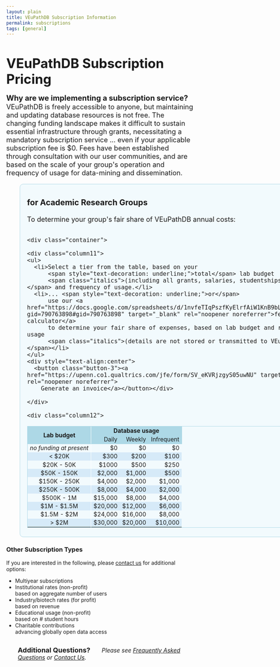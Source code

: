```yaml
---
layout: plain
title: VEuPathDB Subscription Information
permalink: subscriptions
tags: [general]
---
```

<style>
  h1 {
    font-size: 2.5em;
    margin-bottom:0;
    padding-bottom:0;
    padding-top:0;
  }

  div.static-content {
    font-size:130%;
 
    h2 {
      font-size: 1.5em;
      font-weight:400;
      padding-bottom:0.5em;
    }
    h3 {
      padding-top:0.25em;
    }

    div.container {
      display: flex;
    }
    @media only screen and (max-width: 50em) {
      div.container {
        flex-wrap:wrap;
      }
      div.column1 {
        margin-bottom: 1em;
      }
    }

    div.column1 {
      flex: 0 0 60%; 
      border-radius: .5em;
      border: 1px solid lightblue;
      background: #e6f7fd78;
      padding: 0 1em 0.5em;
      margin-left: 2em;
      min-width: 42em;
      p {margin:0;}
    }
    div.column2 {
      position:relative;
      flex: 0 0 auto;
      border-radius: .5em;
      border: 1px solid #dbb667a6;
      background: #fdf9e696;
      padding: 0 1em 0;
      margin-left: 2em;
      max-width: 20em;
      p {margin:0;}
    }
   
    div.column11 {
      flex: 0 0 45%;
    }
    div.column12 {
      flex: 0 0 auto;
      margin-left: 1em;
      p {
        font-size: 85%;
        font-weight: bold;
        background: lightblue;
        text-align: right;
        position: relative;
        right: 6em;
      }
    }

    ul {
      list-style-type: square;
    }
    .column11 ul {
      padding-left: 0;
      margin-top: 0;
    }
    .column11 li {
      padding-top: 1.5em;
      padding-bottom: 0.5em;
    }
    .column2 li {
      padding-top: 0.4em;
      padding-bottom: 0.5em;
    }

    table {
      font-size: 85%;
      border: 1px solid lightblue;
    }
    td {
      text-align: right;
      padding: 0.10em 0.4em;
    }
    thead td {
      font-weight: bold;
      border: 1px solid lightblue;
      background: lightblue;
    }
    tbody tr.alt td {
      background: #d6eaf8;
    }
    td.center {
      text-align: center;
      vertical-align: middle;
    }
    td.sidewhite {
      border-right: 1px solid white;
    }

    .button-3 {
      font-size: 130%;
      background-color: green;
      border: 0.15em solid green;
      border-radius: 8px;
      box-shadow: rgba(27, 31, 35, 0.04) 0 1px 0, rgba(255, 255, 255, 0.25) 0 1px 0 inset;
      box-sizing: border-box;
      color: white;
      cursor: pointer;
      font-weight: 400;
      margin-top: 0.6em;
      padding: 0.4em 0.7em;
      transition: background-color 0.2s cubic-bezier(0.3, 0, 0.5, 1);
      touch-action: manipulation;
      vertical-align: middle;
    }
    .button-3:focus:not(:focus-visible):not(.focus-visible) {
      box-shadow: none;
      outline: none;
    }
    .button-3:hover {
      background-color: #2c974b;
    }
    .button-3:focus {
      box-shadow: rgba(46, 164, 79, .4) 0 0 0 3px;
      outline: none;
    }
    .button-3:active {
      background-color: #298e46;
      box-shadow: rgba(20, 70, 32, .2) 0 1px 0 inset;
    }
    .button-3 a {
      text-decoration: none;
      color: white;
    }
    .italics {
      font-style:italic;
    }
    .small {
      font-size:85%;
      font-style:italic;
    }
  }
</style>

<h1>VEuPathDB Subscription Pricing</h1>

<div class="static-content">

  <div class="top">
    <p><b style="font-size:110%">Why are we implementing a subscription service?</b> VEuPathDB is freely accessible to anyone, but maintaining and updating database resources is not free. The changing funding landscape makes it difficult to sustain essential infrastructure through grants, necessitating a mandatory subscription service ... even if your applicable subscription fee is $0. Fees have been established through consultation with our user communities, and are based on the scale of your group's operation and frequency of usage for data-mining and dissemination.</p>
  </div>

  <div class="container">

  <div class="column1">
    <h3>for Academic Research Groups</h3>
    <p style="padding-bottom:1em">To determine your group's fair share of VEuPathDB annual costs:</p>

    <div class="container">

    <div class="column11">
    <ul>
      <li>Select a tier from the table, based on your 
          <span style="text-decoration: underline;">total</span> lab budget 
          <span class="italics">(including all grants, salaries, studentships, etc.)</span> and frequency of usage.</li>
      <li>... <span style="text-decoration: underline;">or</span> 
          use our <a href="https://docs.google.com/spreadsheets/d/1nvfeTIqPszfKyElrfAiW1KnB9bL5BSqmVeux_7u9XEo/copy?gid=790763898#gid=790763898" target="_blank" rel="noopener noreferrer">fee calculator</a> 
          to determine your fair share of expenses, based on lab budget and resource usage
          <span class="italics">(details are not stored or transmitted to VEuPathDB.)</span></li>
    </ul>
    <div style="text-align:center">
      <button class="button-3"><a href="https://upenn.co1.qualtrics.com/jfe/form/SV_eKVRjzgyS05uwNU" target="_blank" rel="noopener noreferrer">
        Generate an invoice</a></button></div>

    </div>

    <div class="column12">
  <table>

  <thead>
    <tr>
      <td rowspan="2" class="center sidewhite">Lab budget</td>
      <td colspan="3" class="center">Database usage</td>
    </tr>
    <tr>
      <td style="font-weight:400">Daily</td>
      <td style="font-weight:400">Weekly</td>
      <td style="font-weight:400">Infrequent</td>
    </tr>
  </thead>

  <tbody><tr>
    <td class="sidewhite"><i>no funding at present</i></td>
    <td>$0</td>
    <td>$0</td>
    <td>$0</td>
  </tr>
  <tr class="alt">
    <td class="center sidewhite">&lt; $20K</td>
    <td>$300</td>
    <td>$200</td>
    <td>$100</td>
  </tr>
  <tr>
    <td class="center sidewhite">$20K - 50K</td>
    <td>$1000</td>
    <td>$500</td>
    <td>$250</td>
  </tr>
  <tr class="alt">
    <td class="center sidewhite">$50K - 150K</td>
    <td>$2,000</td>
    <td>$1,000</td>
    <td>$500</td>
  </tr>
  <tr>
    <td class="center sidewhite">$150K - 250K</td>
    <td>$4,000</td>
    <td>$2,000</td>
    <td>$1,000</td>
  </tr>
  <tr class="alt">
    <td class="center sidewhite">$250K - 500K</td>
    <td>$8,000</td>
    <td>$4,000</td>
    <td>$2,000</td>
  </tr>
  <tr>
    <td class="center sidewhite">$500K - 1M</td>
    <td>$15,000</td>
    <td>$8,000</td>
    <td>$4,000</td>
  </tr>
  <tr class="alt">
    <td class="center sidewhite">$1M - $1.5M</td>
    <td>$20,000</td>
    <td>$12,000</td>
    <td>$6,000</td>
  </tr>
  <tr>
    <td class="center sidewhite">$1.5M - $2M</td>
    <td>$24,000</td>
    <td>$16,000</td>
    <td>$8,000</td>
  </tr>
  <tr class="alt">
    <td class="center sidewhite">&gt; $2M</td>
    <td>$30,000</td>
    <td>$20,000</td>
    <td>$10,000</td>
  </tr></tbody>

  </table>
    </div>
    </div>

  </div>  <!-- end of column1 -->

  <div class="column2">     
    <h3>Other Subscription Types</h3>
    <p>If you are interested in the following, please
      <a href="mailto:subscriptions@veupathdb.org">contact us</a> for additional options:</p>
    <ul>
        <li>Multiyear subscriptions</li>
        <li>Institutional rates (non-profit) <br><span class="small">based on aggregate number of users</span></li>
        <li>Industry/biotech rates (for profit) <br><span class="small">based on revenue</span></li>
        <li>Educational usage (non-profit) <br><span class="small">based on # student hours</span></li>
        <li>Charitable contributions<br><span class="small">advancing globally open data access</span></li>
    </ul>
  </div>  <!-- end of column2 -->
  </div>

  <div style="margin:2em 2em;font-size: 110%">
    <h3 style="display:inline">Additional Questions?</h3><p style="padding-left:2em;display:inline"><i>Please see 
      <a href="/a/app/static-content/faq.html">Frequently Asked Questions</a> or <a href="/a/app/contact-us">Contact Us</a>.</i></p>
  </div>

</div>

